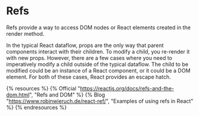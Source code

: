 # Refs

Refs provide a way to access DOM nodes or React elements created in the render method.

In the typical React dataflow, props are the only way that parent components interact with their children. To modify a child, you re-render it with new props. However, there are a few cases where you need to imperatively modify a child outside of the typical dataflow. The child to be modified could be an instance of a React component, or it could be a DOM element. For both of these cases, React provides an escape hatch.

{% resources %}
  {% Official "https://reactjs.org/docs/refs-and-the-dom.html", "Refs and DOM" %}
  {% Blog "https://www.robinwieruch.de/react-ref/", "Examples of using refs in React" %}
{% endresources %}
